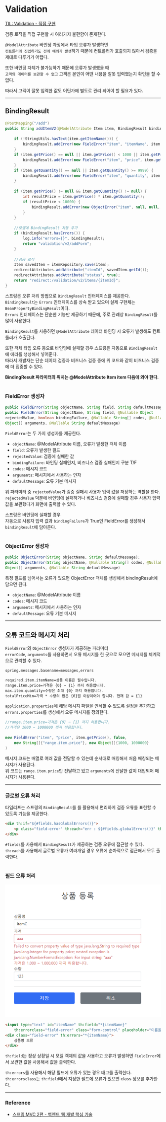 # Validation

[TIL: Validation - 직접 구현](https://github.com/seokmyungham/TIL/blob/main/SpringMVC/validation_01.md)

검증 로직을 직접 구현할 시 여러가지 불편함이 존재한다.  
  
`@ModelAttribute` 바인딩 과정에서 타입 오류가 발생하면  
`컨트롤러에 진입하기도 전에 예외가 발생`하기 때문에 컨트롤러가 호출되지 않아서 검증을 제대로 다루기가 어렵다.  

또한 바인딩 자체가 불가능하기 때문에 오류가 발생했을 때  
`고객의 데이터를 보관할 수 없고` 고객은 본인이 어떤 내용을 잘못 입력했는지 확인을 할 수 없다.  

따라서 고객이 잘못 입력한 값도 어딘가에 별도로 관리 되어야 할 필요가 있다.

---

## BindingResult

```java
@PostMapping("/add")
public String addItemV2(@ModelAttribute Item item, BindingResult bindingResult, RedirectAttributes redirectAttributes) {

    if (!StringUtils.hasText(item.getItemName())) {
        bindingResult.addError(new FieldError("item", "itemName", item.getItemName(), false, null, null, "상품 이름은 필수입니다."));
    }
    if (item.getPrice() == null || item.getPrice() < 1000 || item.getPrice() > 1000000) {
        bindingResult.addError(new FieldError("item", "price", item.getPrice(), false, null, null, "가격은 1,000 ~ 1,000,000 까지 허용합니다."));
    }
    if (item.getQuantity() == null || item.getQuantity() >= 9999) {
        bindingResult.addError(new FieldError("item", "quantity", item.getQuantity(), false, null, null, "수량은 최대 9,999 까지 허용합니다."));
    }
        
    if (item.getPrice() != null && item.getQuantity() != null) {
        int resultPrice = item.getPrice() * item.getQuantity();
        if (resultPrice < 10000) {
            bindingResult.addError(new ObjectError("item", null, null, "가격 * 수량의 합은 10,000원 이상이어야 합니다. 현재 값 = " + resultPrice));
        }
    }

    //모델에 BindingResult 자동 추가
    if (bindingResult.hasErrors()) {
        log.info("errors={}", bindingResult);
        return "validation/v2/addForm";
    }

    //성공 로직
    Item savedItem = itemRepository.save(item);
    redirectAttributes.addAttribute("itemId", savedItem.getId());
    redirectAttributes.addAttribute("status", true);
    return "redirect:/validation/v2/items/{itemId}";
}
```

스프링은 오류 처리 방법으로 `BindingResult` 인터페이스를 제공한다.  
`BindingResult`는 `Errors` 인터페이스를 상속 받고 있으며 실제 구현체는 `BeanPropertyBindingResult`이다.  
`Errors` 인터페이스는 단순한 기능만 제공하기 때문에, 주로 관례상 `BindingResult`를 많이 사용한다.  
  
`BindingResult`를 사용하면 `@ModelAttribute` 데이터 바인딩 시 오류가 발생해도 컨트롤러가 호출된다.  
  
또한 객체 타입 오류 등으로 바인딩에 실패할 경우 스프링은 자동으로 `BindingResult`에 에러를 생성해서 넣어준다.  
따라서 개발자는 단순 데이터 검증과 비즈니스 검증 중에 위 코드와 같이 비즈니스 검증에 더 집중할 수 있다.

**BindingResult 파라미터의 위치는 @ModelAttribute Item item 다음에 와야 한다.**
 
#

### FieldError 생성자
```java
public FieldError(String objectName, String field, String defaultMessage);
public FieldError(String objectName, String field, @Nullable Object 
rejectedValue, boolean bindingFailure, @Nullable String[] codes, @Nullable
Object[] arguments, @Nullable String defaultMessage)
```

`FieldError`는 두 가지 생성자를 제공한다.  

- `objectName`: @ModelAttribute 이름, 오류가 발생한 객체 이름
- `field`: 오류가 발생한 필드
- `rejectedValue`: 검증에 실패한 값
- `bindingFailure`: 바인딩 실패인지, 비즈니스 검증 실패인지 구분 T/F
- `codes`: 메시지 코드
- `arguments`: 메시지에서 사용하는 인자
- `defaultMessage`: 오류 기본 메시지

위 파라미터 중 `rejectedValue`가 검증 실패시 사용자 입력 값을 저장하는 역할을 한다.  
`rejectedValue` 덕분에 바인딩에 실패하거나 비즈니스 검증에 실패할 경우 사용자 입력 값을 보관했다가 화면에 출력할 수 있다.  
  
스프링은 바인딩에 실패할 경우  
자동으로 사용자 입력 값과 `bindingFailure`가 True인 FieldError를 생성해서 `bindingResult`에 담아준다.

#

### ObjectError 생성자
```java
public ObjectError(String objectName, String defaultMessage);
public ObjectError(String objectName, @Nullable String[] codes, @Nullable
Object[] arguments, @Nullable String defaultMessage)
```

특정 필드를 넘어서는 오류가 있으면 ObjectError 객체를 생성해서 bindingResult에 담으면 된다.
- `objectName`: @ModelAttribute 이름
- `codes`: 메시지 코드
- `arguments`: 메시지에서 사용하는 인자
- `defaultMessage`: 오류 기본 메시지

---

## 오류 코드와 메시지 처리

`FieldError`와 `ObjectError` 생성자가 제공하는 파라미터  
`errorCode`, `arguments`를 사용하면서 오류 메시지를 한 곳으로 모으면 메시지를 체계적으로 관리할 수 있다.  

```properties
spring.messages.basename=messages,errors
```
```properties
required.item.itemName=상품 이름은 필수입니다.
range.item.price=가격은 {0} ~ {1} 까지 허용합니다.
max.item.quantity=수량은 최대 {0} 까지 허용합니다.
totalPriceMin=가격 * 수량의 합은 {0}원 이상이어야 합니다. 현재 값 = {1}
```

`application.properties`에 해당 메시지 파일을 인식할 수 있도록 설정을 추가하고  
`errors.properties`를 생성해서 오류 메시지를 정의한다.  

```java
//range.item.price=가격은 {0} ~ {1} 까지 허용합니다.
//가격은 1000 ~ 1000000 까지 허용합니다.

new FieldError("item", "price", item.getPrice(), false,
    new String[]{"range.item.price"}, new Object[]{1000, 1000000}
)
```

메시지 코드는 배열로 여러 값을 전달할 수 있는데 순서대로 매칭해서 처음 매칭되는 메시지가 사용된다.  
위 코드는 `range.item.price`만 전달하고 있고 `arguments`에 전달한 값이 대입되어 메시지가 사용된다.

---
 
### 글로벌 오류 처리

타임리프는 스프링의 `BindingResult`를 를 활용해서 편리하게 검증 오류를 표헌할 수 있도록 기능을 제공한다.

```html
<div th:if="${#fields.hasGlobalErrors()}">
    <p class="field-error" th:each="err : ${#fields.globalErrors()}" th:text="${err}">전체 오류 메시지</p>
</div>
```

`#fields`를 사용해서 `BindingResult`가 제공하는 검증 오류에 접근할 수 있다.  
`th:each`를 사용해서 글로벌 오류가 여러개일 경우 오류에 순차적으로 접근해서 모두 출력한다.

#

### 필드 오류 처리

![](img/validation_06.PNG)

```html
<input type="text" id="itemName" th:field="*{itemName}"
    th:errorclass="field-error" class="form-control" placeholder="이름을 입력하세요">
<div class="field-error" th:errors="*{itemName}">
    상품명 오류
</div>
```

`th:field`는 정상 상황일 시 모델 객체의 값을 사용하고 오류가 발생하면 `FieldError`에서 보관한 값을 사용해서 값을 출력한다.  
  
`th:errors`를 사용해서 해당 필드에 오류가 있는 경우 태그를 출력한다.  
`th:errorsclass`는 `th:field`에서 지정한 필드에 오류가 있으면 class 정보를 추가한다.

---

### Reference
- [스프링 MVC 2편 - 백엔드 웹 개발 핵심 기술](https://www.inflearn.com/course/%EC%8A%A4%ED%94%84%EB%A7%81-mvc-2/dashboard)
